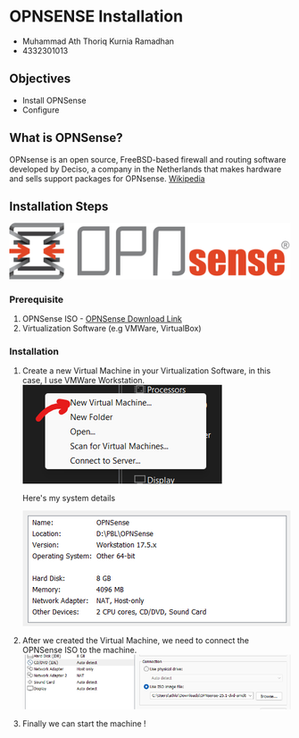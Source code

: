 # OPNSENSE Installation

- Muhammad Ath Thoriq Kurnia Ramadhan
- 4332301013

## Objectives

- Install OPNSense
- Configure

## What is OPNSense?

OPNsense is an open source, FreeBSD-based firewall and routing software developed by Deciso, a company in the Netherlands that makes hardware and sells support packages for OPNsense.
[Wikipedia](https://en.wikipedia.org/wiki/OPNsense)

## Installation Steps

![OPNSense](./images/opnsense.png)

### Prerequisite

1. OPNSense ISO - [OPNSense Download Link](https://opnsense.org/download/)
2. Virtualization Software (e.g VMWare, VirtualBox)

### Installation

1. Create a new Virtual Machine in your Virtualization Software, in this case, I use VMWare Workstation.
   ![CreateVM1](./images/vmcreate1.png)

   Here's my system details

   ![CreateVM2](./images/machine-details.png)

2. After we created the Virtual Machine, we need to connect the OPNSense ISO to the machine.
   ![ConnectISO](./images/use-iso.png)
3. Finally we can start the machine !

